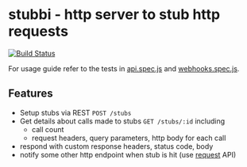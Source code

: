 # stubbi - http server to stub http requests
[![Build Status](https://travis-ci.org/oesse/stubbi.svg?branch=master)](https://travis-ci.org/oesse/stubbi)

For usage guide refer to the tests in [api.spec.js](https://github.com/oesse/stubbi/blob/master/test/api.spec.js) and [webhooks.spec.js](https://github.com/oesse/stubbi/blob/master/test/webhooks.spec.js).

## Features

* Setup stubs via REST `POST /stubs`
* Get details about calls made to stubs `GET /stubs/:id` including
  * call count
  * request headers, query parameters, http body for each call
* respond with custom response headers, status code, body
* notify some other http endpoint when stub is hit (use [request](https://npmjs.com/packages/request) API)
